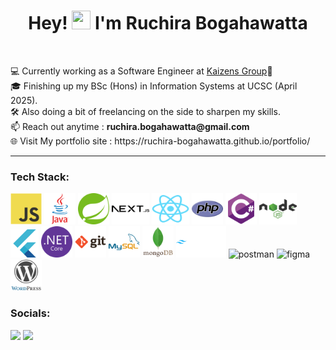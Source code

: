 <h1 align="center">Hey! <img src="https://raw.githubusercontent.com/MartinHeinz/MartinHeinz/master/wave.gif" width="30px"
        height="30px">
    I'm Ruchira Bogahawatta
</h1>
<br>
<p align="left">
    💻 Currently working as a Software Engineer at <a href="https://kaizens.co.uk/home-1" target="_blank"> Kaizens Group</a>🔗<br>
    🎓 Finishing up my BSc (Hons) in Information Systems at UCSC (April 2025).<br>
    🛠️ Also doing a bit of freelancing on the side to sharpen my skills.<br>
    📫 Reach out anytime : <b>ruchira.bogahawatta@gmail.com </b> <br>
    🌐 Visit My portfolio site : https://ruchira-bogahawatta.github.io/portfolio/<br>
</p>
<hr>

<h3 align="left">Tech Stack:</h3>
<p align="left">
        <img src="https://raw.githubusercontent.com/devicons/devicon/master/icons/javascript/javascript-original.svg" alt="javascript" width="50" height="50" /> 
        <img src="https://raw.githubusercontent.com/devicons/devicon/master/icons/java/java-original-wordmark.svg" alt="java" width="50" height="50" /> 
        <img src="https://raw.githubusercontent.com/devicons/devicon/master/icons/spring/spring-original.svg" alt="spring" width="50" height="50" /> 
     <img src="https://raw.githubusercontent.com/devicons/devicon/master/icons/nextjs/nextjs-original-wordmark.svg" alt="nextjs" width="60" height="50"/>
     <img src="https://raw.githubusercontent.com/devicons/devicon/master/icons/react/react-original.svg" alt="react" width="60" height="50"/>
        <img src="https://raw.githubusercontent.com/devicons/devicon/master/icons/php/php-original.svg" alt="php" width="50" height="50" />
        <img src="https://raw.githubusercontent.com/devicons/devicon/master/icons/csharp/csharp-original.svg" alt="c#" width="50" height="50" /> 
     <img src="https://raw.githubusercontent.com/devicons/devicon/master/icons/nodejs/nodejs-original-wordmark.svg" alt="nodejs" width="60" height="50"/>
     <img src="https://raw.githubusercontent.com/devicons/devicon/master/icons/flutter/flutter-original.svg" alt="Flutter" width="45" height="45" />
     <img src="https://raw.githubusercontent.com/devicons/devicon/master/icons/dotnetcore/dotnetcore-original.svg" alt="dotnet" width="50" height="50" />
    <img src="https://github.com/devicons/devicon/blob/master/icons/git/git-original-wordmark.svg" alt="Git" width="50" height="50" />
<img src="https://raw.githubusercontent.com/devicons/devicon/master/icons/mysql/mysql-original-wordmark.svg" alt="mysql" width="50" height="50" />
<img src="https://raw.githubusercontent.com/devicons/devicon/master/icons/mongodb/mongodb-original-wordmark.svg" alt="mongoDB" width="50" height="50" />
<img src="https://raw.githubusercontent.com/devicons/devicon/master/icons/tailwindcss/tailwindcss-original-wordmark.svg" alt="tailwindcss" width="80" height="50" />
<img src="https://www.vectorlogo.zone/logos/getpostman/getpostman-icon.svg" alt="postman" width="50" height="50"/>
<img src="https://www.vectorlogo.zone/logos/figma/figma-icon.svg" alt="figma" width="40" height="40" />
<img src="https://github.com/devicons/devicon/blob/master/icons/wordpress/wordpress-original.svg" alt="express" width="50" height="50"/>
        
</p>
          
<h3 align="left">Socials:</h3>
<div align="left">
    <a href="https://www.linkedin.com/in/ruchira-bogahawatta"><img
            src="https://img.shields.io/badge/-Ruchira%20Bogahawatta-0077B5?style=flat&logo=Linkedin&logoColor=white" /></a>
    <a href="https://facebook.com/ruchira.bogahawatta/"><img
            src="https://img.shields.io/badge/-Ruchira%20Bogahawatta-1877F2?style=flat&logo=Facebook&logoColor=white" /></a>
</div>
